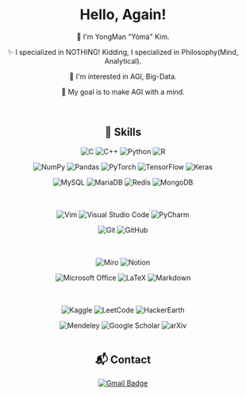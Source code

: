 <!--
![header](https://capsule-render.vercel.app/api?type=waving&color=0:B993D6,100:8CA6DB&height=177&section=header&text=I'm%20Yoma&fontSize=70&fontAlign=74&fontAlignY=35&desc=Hello%20World!&descAlign=27&descSize=65&descAlignY=35)<br>
-->
<!-- [![Hits](https://hits.seeyoufarm.com/api/count/incr/badge.svg?url=https%3A%2F%2Fgithub.com%2Fcodeyoma&count_bg=%2379C83D&title_bg=%23555555&icon=&icon_color=%23E7E7E7&title=hits&edge_flat=false)](https://https://github.com/codeyoma)-->

<div align="center">
  
  
  
  
  
# Hello, Again!

:wave: I'm YongMan "Yòmá" Kim.

:sparkles: I specialized in NOTHING! Kidding, I specialized in Philosophy(Mind, Analytical).

📖 I'm interested in AGI, Big-Data.

🏁 My goal is to make AGI with a mind.

<br/>



## :toolbox: Skills
  
![C](https://img.shields.io/badge/c-A8B9CC?style=for-the-badge&logo=c&logoColor=white)
![C++](https://img.shields.io/badge/c++-00599C?style=for-the-badge&logo=c%2B%2B&logoColor=white)
![Python](https://img.shields.io/badge/python-3776AB?style=for-the-badge&logo=python&logoColor=white)
![R](https://img.shields.io/badge/r-276DC3?style=for-the-badge&logo=r&logoColor=white)
<br/>

![NumPy](https://img.shields.io/badge/numpy-013243?style=for-the-badge&logo=numpy&logoColor=white)
![Pandas](https://img.shields.io/badge/pandas-150458?style=for-the-badge&logo=pandas&logoColor=white)
![PyTorch](https://img.shields.io/badge/pytorch-EE4C2C?style=for-the-badge&logo=pytorch&logoColor=white)
![TensorFlow](https://img.shields.io/badge/tensorflow-FF6F00?style=for-the-badge&logo=tensorflow&logoColor=white)
![Keras](https://img.shields.io/badge/keras-D00000?style=for-the-badge&logo=keras&logoColor=white)
<br/>

![MySQL](https://img.shields.io/badge/mysql-4479A1?style=for-the-badge&logo=mysql&logoColor=white)
![MariaDB](https://img.shields.io/badge/mariadb-003545?style=for-the-badge&logo=mariadb&logoColor=white)
![Redis](https://img.shields.io/badge/redis-DC382D?style=for-the-badge&logo=redis&logoColor=white)
![MongoDB](https://img.shields.io/badge/mongodb-47A248?style=for-the-badge&logo=mongodb&logoColor=white)
<br/>
<br/>
<br/>

![Vim](https://img.shields.io/badge/vim-019733?style=for-the-badge&logo=vim&logoColor=white)
![Visual Studio Code](https://img.shields.io/badge/visual_studio_code-007ACC?style=for-the-badge&logo=visual-studio-code&logoColor=white)
![PyCharm](https://img.shields.io/badge/pycharm-000000?style=for-the-badge&logo=pycharm&logoColor=white)
<br/>

![Git](https://img.shields.io/badge/git-F05032?style=for-the-badge&logo=git&logoColor=white)
![GitHub](https://img.shields.io/badge/github-181717?style=for-the-badge&logo=github&logoColor=white)
<br/>
<br/>
<br/>

![Miro](https://img.shields.io/badge/miro-050038.svg?style=for-the-badge&logo=miro&logoColor=white)
![Notion](https://img.shields.io/badge/notion-000000.svg?style=for-the-badge&logo=notion&logoColor=white)
<br/>

![Microsoft Office](https://img.shields.io/badge/microsoft_office-D83B01?style=for-the-badge&logo=microsoft-office&logoColor=white)
![LaTeX](https://img.shields.io/badge/latex-008080?style=for-the-badge&logo=latex&logoColor=white)
![Markdown](https://img.shields.io/badge/markdown-000000?style=for-the-badge&logo=markdown&logoColor=white)
<br/>
<br/>
<br/>

![Kaggle](https://img.shields.io/badge/kaggle-20BEFF?style=for-the-badge&logo=kaggle&logoColor=white)
![LeetCode](https://img.shields.io/badge/leetcode-FFA116?style=for-the-badge&logo=leetcode&logoColor=white)
![HackerEarth](https://img.shields.io/badge/hackerearth-2C3454?style=for-the-badge&logo=hackerearth&logoColor=white)
<br/>

![Mendeley](https://img.shields.io/badge/mendeley-9D1620?style=for-the-badge&logo=mendeley&logoColor=white)
![Google Scholar](https://img.shields.io/badge/google_scholar-4285F4?style=for-the-badge&logo=google-scholar&logoColor=white)
![arXiv](https://img.shields.io/badge/arxiv-B31B1B?style=for-the-badge&logo=arxiv&logoColor=white)
<br/>
<br/>
  
  
  
  
## :mailbox_with_mail: Contact
[![Gmail Badge](https://img.shields.io/badge/Gmail-codeyoma@gmail.com-green?style=round-square&logo=Gmail&logoColor=white&link=mailto:codeyoma@gmail.com)](mailto:codeyoma@gmail.com)



  
  
  
  
  
  
  
  
  
  
<!--
![](https://img.shields.io/badge/-?style=for-the-badge&logo=&logoColor=white)

[![yongmkim's 42 stats](https://badge42.vercel.app/api/v2/cl38txogk004909l100cr3o0d/stats?cursusId=21&coalitionId=86)](https://github.com/JaeSeoKim/badge42)
-->

<!--

![LeetCode](https://img.shields.io/badge/LeetCode-000000?style=for-the-badge&logo=LeetCode&logoColor=#d16c06)
![Kaggle](https://img.shields.io/badge/Kaggle-035a7d?style=for-the-badge&logo=kaggle&logoColor=white)
![Codeforces](https://img.shields.io/badge/Codeforces-445f9d?style=for-the-badge&logo=Codeforces&logoColor=white)
![BuyMeACoffee](https://img.shields.io/badge/Buy%20Me%20a%20Coffee-ffdd00?style=for-the-badge&logo=buy-me-a-coffee&logoColor=black)

**codeyoma/codeyoma** is a ✨ _special_ ✨ repository because its `README.md` (this file) appears on your GitHub profile.

Here are some ideas to get you started:

- 🔭 I’m currently working on ...
- 🌱 I’m currently learning ...
- 👯 I’m looking to collaborate on ...
- 🤔 I’m looking for help with ...
- 💬 Ask me about ...
- 📫 How to reach me: ...
- 😄 Pronouns: ...
- ⚡ Fun fact: ...

```diff
- This is a red colored line
+ This is a green colored line
@@ This is a purple colored line @@
```

-->

  </div>
